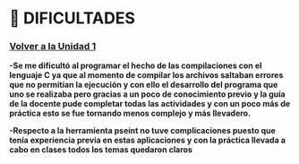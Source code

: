 # 🧨 DIFICULTADES
### [Volver a la Unidad 1](Unidad1.md)
**-Se me dificultó al programar el hecho de las compilaciones con el lenguaje C 
ya que al momento de compilar los archivos saltaban errores que no permitían
la ejecución y con ello el desarrollo del programa que uno se realizaba pero 
gracias a un poco de conocimiento previo y la guía de la docente pude completar
todas las actividades y con un poco más de práctica esto se fue tornando menos
complejo y más llevadero.**

**-Respecto a la herramienta pseint no tuve complicaciones puesto que tenía experiencia 
previa en estas aplicaciones y con la práctica llevada a cabo en clases todos los temas 
quedaron claros**
